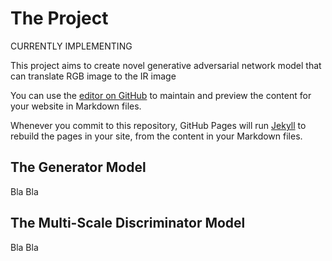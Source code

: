 # The Project

CURRENTLY IMPLEMENTING

This project aims to create novel generative adversarial network model that can translate RGB image to the IR image

You can use the [editor on GitHub](https://github.com/eneserdo/RGB-to-IR-Translation-with-GAN/edit/gh-pages/index.md) to maintain and preview the content for your website in Markdown files.

Whenever you commit to this repository, GitHub Pages will run [Jekyll](https://jekyllrb.com/) to rebuild the pages in your site, from the content in your Markdown files.

## The Generator Model

Bla Bla

## The Multi-Scale Discriminator Model

Bla Bla
